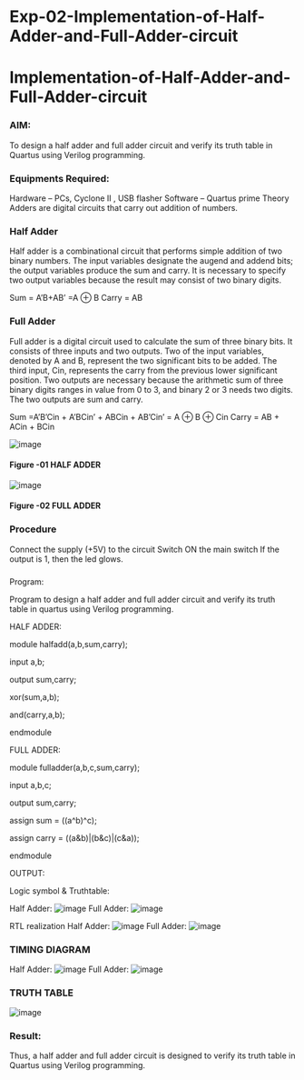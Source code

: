 # Exp-02-Implementation-of-Half-Adder-and-Full-Adder-circuit

# Implementation-of-Half-Adder-and-Full-Adder-circuit
### AIM:
To design a half adder and full adder circuit and verify its truth table in Quartus using Verilog programming.

### Equipments Required:
Hardware – PCs, Cyclone II , USB flasher
Software – Quartus prime
Theory
Adders are digital circuits that carry out addition of numbers.

### Half Adder
Half adder is a combinational circuit that performs simple addition of two binary numbers. The input variables designate the augend and addend bits; the output variables produce the sum and carry. It is necessary to specify two output variables because the result may consist of two binary digits.

Sum = A’B+AB’ =A ⊕ B Carry = AB

### Full Adder
Full adder is a digital circuit used to calculate the sum of three binary bits. It consists of three inputs and two outputs. Two of the input variables, denoted by A and B, represent the two significant bits to be added. The third input, Cin, represents the carry from the previous lower significant position. Two outputs are necessary because the arithmetic sum of three binary digits ranges in value from 0 to 3, and binary 2 or 3 needs two digits. The two outputs are sum and carry.

Sum =A’B’Cin + A’BCin’ + ABCin + AB’Cin’ = A ⊕ B ⊕ Cin Carry = AB + ACin + BCin

 ![image](https://user-images.githubusercontent.com/36288975/163552156-a13e5a56-c638-4110-97d9-8896907c8d25.png)

#### Figure -01 HALF ADDER 


![image](https://user-images.githubusercontent.com/36288975/163552057-b3547877-6d07-45b4-b7e0-bcfebfad9e1d.png)

#### Figure -02 FULL ADDER 

### Procedure

Connect the supply (+5V) to the circuit
Switch ON the main switch
If the output is 1, then the led glows.
### 
Program:

Program to design a half adder and full adder circuit and verify its truth table in quartus using Verilog programming.


HALF ADDER:

module halfadd(a,b,sum,carry);

input a,b;

output sum,carry;

xor(sum,a,b);

and(carry,a,b);

endmodule

FULL ADDER:

module fulladder(a,b,c,sum,carry);

input a,b,c;

output sum,carry;

assign sum = ((a^b)^c);

assign carry = ((a&b)|(b&c)|(c&a));

endmodule


OUTPUT:


Logic symbol & Truthtable:


Half Adder:
![image](https://user-images.githubusercontent.com/119475507/214545272-7be6a8dd-bfd2-4afa-97e3-3af02a00d5fc.png)
Full Adder:
![image](https://user-images.githubusercontent.com/119475507/214545394-904724bc-33c8-49c9-9c96-c8794d97abbe.png)

RTL realization
Half Adder:
![image](https://user-images.githubusercontent.com/119475507/214545545-7cf2daed-2b8a-49cc-a4fc-8edcb39ade67.png)
Full Adder:
![image](https://user-images.githubusercontent.com/119475507/214545634-8af08faf-d341-444f-a5bd-f3563ad1ba09.png)

### TIMING DIAGRAM
Half Adder:
![image](https://user-images.githubusercontent.com/119475507/214545947-e70d1df2-d4be-4a5a-af3b-0a6293303267.png)
Full Adder:
![image](https://user-images.githubusercontent.com/119475507/214546002-2454c4d4-6991-44ea-9789-dc98d1063522.png)


### TRUTH TABLE 
![image](https://user-images.githubusercontent.com/119475507/214546071-9cec85c9-3c1b-4d2b-8447-09579f349fba.png)


### Result:
Thus, a half adder and full adder circuit is designed to verify its truth table in Quartus using Verilog programming.
